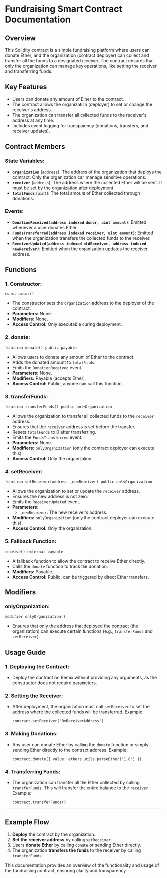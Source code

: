 # Fundraising Smart Contract Documentation

## Overview
This Solidity contract is a simple fundraising platform where users can donate Ether, and the organization (contract deployer) can collect and transfer all the funds to a designated receiver. The contract ensures that only the organization can manage key operations, like setting the receiver and transferring funds.

## Key Features
- Users can donate any amount of Ether to the contract.
- The contract allows the organization (deployer) to set or change the receiver's address.
- The organization can transfer all collected funds to the receiver's address at any time.
- Includes event logging for transparency (donations, transfers, and receiver updates).

## Contract Members

### State Variables:
- **`organization`** (`address`): The address of the organization that deploys the contract. Only the organization can manage sensitive operations.
- **`receiver`** (`address`): The address where the collected Ether will be sent. It must be set by the organization after deployment.
- **`totalFunds`** (`uint`): The total amount of Ether collected through donations.

### Events:
- **`DonationReceived(address indexed donor, uint amount)`**: Emitted whenever a user donates Ether.
- **`FundsTransferred(address indexed receiver, uint amount)`**: Emitted when the organization transfers the collected funds to the receiver.
- **`ReceiverUpdated(address indexed oldReceiver, address indexed newReceiver)`**: Emitted when the organization updates the receiver address.

## Functions

### 1. **Constructor:**
```solidity
constructor()
```
- The constructor sets the `organization` address to the deployer of the contract.
- **Parameters:** None.
- **Modifiers:** None.
- **Access Control:** Only executable during deployment.

### 2. **donate:**
```solidity
function donate() public payable
```
- Allows users to donate any amount of Ether to the contract.
- Adds the donated amount to `totalFunds`.
- Emits the `DonationReceived` event.
- **Parameters:** None.
- **Modifiers:** Payable (accepts Ether).
- **Access Control:** Public, anyone can call this function.

### 3. **transferFunds:**
```solidity
function transferFunds() public onlyOrganization
```
- Allows the organization to transfer all collected funds to the `receiver` address.
- Ensures that the `receiver` address is set before the transfer.
- Resets `totalFunds` to 0 after transferring.
- Emits the `FundsTransferred` event.
- **Parameters:** None.
- **Modifiers:** `onlyOrganization` (only the contract deployer can execute this).
- **Access Control:** Only the organization.

### 4. **setReceiver:**
```solidity
function setReceiver(address _newReceiver) public onlyOrganization
```
- Allows the organization to set or update the `receiver` address.
- Ensures the new address is not zero.
- Emits the `ReceiverUpdated` event.
- **Parameters:** 
  - `_newReceiver`: The new receiver's address.
- **Modifiers:** `onlyOrganization` (only the contract deployer can execute this).
- **Access Control:** Only the organization.

### 5. **Fallback Function:**
```solidity
receive() external payable
```
- A fallback function to allow the contract to receive Ether directly.
- Calls the `donate` function to track the donation.
- **Modifiers:** Payable.
- **Access Control:** Public, can be triggered by direct Ether transfers.

## Modifiers

### **onlyOrganization:**
```solidity
modifier onlyOrganization()
```
- Ensures that only the address that deployed the contract (the organization) can execute certain functions (e.g., `transferFunds` and `setReceiver`).

## Usage Guide

### 1. Deploying the Contract:
- Deploy the contract on Remix without providing any arguments, as the constructor does not require parameters.

### 2. Setting the Receiver:
- After deployment, the organization must call `setReceiver` to set the address where the collected funds will be transferred. Example:
    ```solidity
    contract.setReceiver("0xReceiverAddress")
    ```

### 3. Making Donations:
- Any user can donate Ether by calling the `donate` function or simply sending Ether directly to the contract address. Example:
    ```solidity
    contract.donate({ value: ethers.utils.parseEther("1.0") })
    ```

### 4. Transferring Funds:
- The organization can transfer all the Ether collected by calling `transferFunds`. This will transfer the entire balance to the `receiver`. Example:
    ```solidity
    contract.transferFunds()
    ```

---

## Example Flow
1. **Deploy** the contract by the organization.
2. **Set the receiver address** by calling `setReceiver`.
3. Users **donate Ether** by calling `donate` or sending Ether directly.
4. The organization **transfers the funds** to the receiver by calling `transferFunds`.

This documentation provides an overview of the functionality and usage of the fundraising contract, ensuring clarity and transparency.
